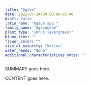 ```yaml
---
title: "Agave"
date: 2022-07-24T00:00:00-05:00
draft: false
latin_name: "Agave spp."
family_name: "Agavaceae"
plant_type: "Shrub (evergreen)"
bloom_time: ""
flower_color: ""
size_at_maturity: "Varies"
water_needs: "None"
additional_characteristices_notes: ""
---
```


SUMMARY goes here.

<!--more-->

CONTENT goes here.